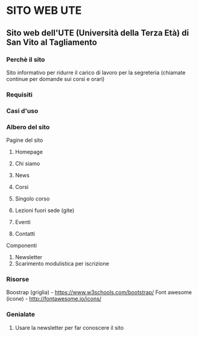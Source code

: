 # SITO WEB UTE
## Sito web dell'UTE (Università della Terza Età) di San Vito al Tagliamento

### Perchè il sito
Sito informativo per ridurre il carico di lavoro per la segreteria (chiamate continue per domande sui corsi e orari)


### Requisiti


### Casi d'uso


### Albero del sito

Pagine del sito
1. Homepage

2. Chi siamo

3. News

4. Corsi

5. Singolo corso

6. Lezioni fuori sede (gite)

7. Eventi

8. Contatti

Componenti
1. Newsletter
2. Scarimento modulistica per iscrizione


### Risorse

Boostrap (griglia) - https://www.w3schools.com/bootstrap/
Font awesome (icone) - http://fontawesome.io/icons/

### Genialate

1. Usare la newsletter per far conoscere il sito

